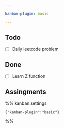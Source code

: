 ```yaml
---

kanban-plugin: basic

---
```


## Todo

- [ ] Daily leetcode problem


## Done

- [ ] Learn Z function


## Assingments





%% kanban:settings
```
{"kanban-plugin":"basic"}
```
%%